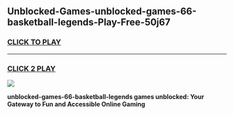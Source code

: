 
## Unblocked-Games-unblocked-games-66-basketball-legends-Play-Free-50j67
<h3>
<a href="https://premium76.site?title=unblocked-games-66-basketball-legends&ref=18A1">CLICK TO PLAY</a></h3>
<hr>

<h3>
<a href="https://premium76.site?title=unblocked-games-66-basketball-legends&ref=18A1">CLICK 2 PLAY</a>
  
</h3>

<a href="https://premium76.site?title=unblocked-games-66-basketball-legends&ref=18A1"><img src="https://clearcache.store/games.png"></a>


**unblocked-games-66-basketball-legends games unblocked: Your Gateway to Fun and Accessible Online Gaming**
